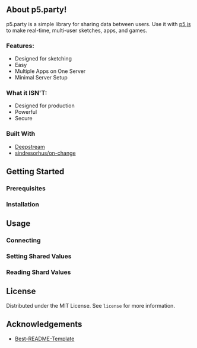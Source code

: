 <!-- PROJECT LOGO -->
<!--
<p align="center">
  <a href="https://github.com/othneildrew/Best-README-Template">
    <img src="images/logo.png" alt="Logo" width="80" height="80">
  </a>

  <h3 align="center">Best-README-Template</h3>

  <p align="center">
    An awesome README template to jumpstart your projects!
    <br />
    <a href="https://github.com/othneildrew/Best-README-Template"><strong>Explore the docs »</strong></a>
    <br />
    <br />
    <a href="https://github.com/othneildrew/Best-README-Template">View Demo</a>
    ·
    <a href="https://github.com/othneildrew/Best-README-Template/issues">Report Bug</a>
    ·
    <a href="https://github.com/othneildrew/Best-README-Template/issues">Request Feature</a>
  </p>
</p> -->

## About p5.party!

p5.party is a simple library for sharing data between users. Use it with [p5.js](https://p5js.org/) to make real-time, multi-user sketches, apps, and games.

### Features:

- Designed for sketching
- Easy
- Multiple Apps on One Server
- Minimal Server Setup

### What it ISN'T:

- Designed for production
- Powerful
- Secure

### Built With

- [Deepstream](https://deepstream.io/)
- [sindresorhus/on-change](https://github.com/sindresorhus/on-change)

## Getting Started

### Prerequisites

### Installation

## Usage

### Connecting

### Setting Shared Values

### Reading Shard Values

<!--
## Contributing

Contributions are what make the open source community such an amazing place to be learn, inspire, and create. Any contributions you make are **greatly appreciated**.

1. Fork the Project
2. Create your Feature Branch (`git checkout -b feature/AmazingFeature`)
3. Commit your Changes (`git commit -m 'Add some AmazingFeature'`)
4. Push to the Branch (`git push origin feature/AmazingFeature`)
5. Open a Pull Request -->

## License

Distributed under the MIT License. See `license` for more information.

## Acknowledgements

- [Best-README-Template](https://github.com/othneildrew/Best-README-Template)
